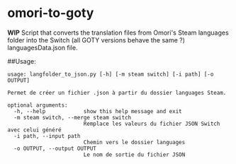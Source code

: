 # omori-to-goty
**WIP** Script that converts the translation files from Omori's Steam languages folder into the Switch (all GOTY versions behave the same ?) languagesData.json file.

##Usage:
```
usage: langfolder_to_json.py [-h] [-m steam switch] [-i path] [-o OUTPUT]

Permet de créer un fichier .json à partir du dossier languages Steam.

optional arguments:
  -h, --help            show this help message and exit
  -m steam switch, --merge steam switch
                        Remplace les valeurs du fichier JSON Switch avec celui généré
  -i path, --input path
                        Chemin vers le dossier languages
  -o OUTPUT, --output OUTPUT
                        Le nom de sortie du fichier JSON
```

